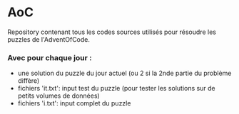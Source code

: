 # AoC
Repository contenant tous les codes sources utilisés pour résoudre les puzzles de l'AdventOfCode.

### Avec pour chaque jour :
- une solution du puzzle du jour actuel (ou 2 si la 2nde partie du problème diffère)
- fichiers 'it.txt': input test du puzzle (pour tester les solutions sur de petits volumes de données)
- fichiers 'i.txt': input complet du puzzle
